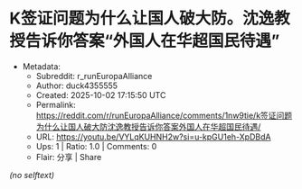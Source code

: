 # K签证问题为什么让国人破大防。沈逸教授告诉你答案“外国人在华超国民待遇”

- Metadata:
  - Subreddit: r_runEuropaAlliance
  - Author: duck4355555
  - Created: 2025-10-02 17:15:50 UTC
  - Permalink: https://reddit.com/r/runEuropaAlliance/comments/1nw9tie/k签证问题为什么让国人破大防沈逸教授告诉你答案外国人在华超国民待遇/
  - URL: https://youtu.be/VYLqKUHNH2w?si=u-kpGU1eh-XpDBdA
  - Ups: 1 | Ratio: 1.0 | Comments: 0
  - Flair: 分享 | Share

_(no selftext)_
